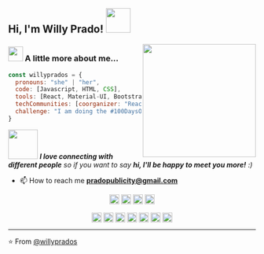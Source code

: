 <!-- ### Hi there 👋 -->

<h2> Hi, I'm Willy Prado! <img src="https://media.giphy.com/media/mGcNjsfWAjY5AEZNw6/giphy.gif" width="50"></h2>
<img align='right' src="https://media.giphy.com/media/dWxO36Jzd6bTSt5dIY/source.gif" width="230">

### <img src="https://media.giphy.com/media/PnPU4lNu6EJn7Yl8fz/source.gif" width="30"> A little more about me...  

```javascript
const willyprados = {
  pronouns: "she" | "her",
  code: [Javascript, HTML, CSS],
  tools: [React, Material-UI, Bootstrap, Firebase, Netlify],
  techCommunities: [coorganizer: "Reactlaconf"],
  challenge: "I am doing the #100DaysOfCode challenge focused on Javascript and React.js"
}
```

<img src="https://media.giphy.com/media/LnQjpWaON8nhr21vNW/giphy.gif" width="60"> <em><b>I love connecting with different people</b> so if you want to say <b>hi, I'll be happy to meet you more!</b> :)</em>


- 📫 How to reach me **pradopublicity@gmail.com**

<p align="center">
<img src="https://devicons.github.io/devicon/devicon.git/icons/react/react-original-wordmark.svg" alt="react" width="20" height="20"/>
<img src="https://devicons.github.io/devicon/devicon.git/icons/bootstrap/bootstrap-plain.svg" alt="bootstrap" width="20" height="20"/>
<img src="https://devicons.github.io/devicon/devicon.git/icons/html5/html5-original-wordmark.svg" alt="html5" width="20" height="20"/>
<img src="https://devicons.github.io/devicon/devicon.git/icons/javascript/javascript-original.svg" alt="javascript" width="20" height="20"/>
</p>

<p align="center">
<a href="https://codepen.io/willyprados" target="blank"><img align="center" src="https://cdn.jsdelivr.net/npm/simple-icons@3.0.1/icons/codepen.svg" alt="willyprados" height="20" width="20" /></a>
<a href="https://twitter.com/willyprados" target="blank"><img align="center" src="https://cdn.jsdelivr.net/npm/simple-icons@3.0.1/icons/twitter.svg" alt="willyprados" height="20" width="20" /></a>
<a href="https://linkedin.com/in/willyprados" target="blank"><img align="center" src="https://cdn.jsdelivr.net/npm/simple-icons@3.0.1/icons/linkedin.svg" alt="willyprados" height="20" width="20" /></a>
<a href="https://fb.com/willyprados" target="blank"><img align="center" src="https://cdn.jsdelivr.net/npm/simple-icons@3.0.1/icons/facebook.svg" alt="willyprados" height="20" width="20" /></a>
<a href="https://instagram.com/willyprados" target="blank"><img align="center" src="https://cdn.jsdelivr.net/npm/simple-icons@3.0.1/icons/instagram.svg" alt="willyprados" height="20" width="20" /></a>
<a href="https://www.behance.net/willyprados" target="blank"><img align="center" src="https://cdn.jsdelivr.net/npm/simple-icons@3.0.1/icons/behance.svg" alt="willyprados" height="20" width="20" /></a>
<a href="https://medium.com/willyprados" target="blank"><img align="center" src="https://cdn.jsdelivr.net/npm/simple-icons@3.0.1/icons/medium.svg" alt="willyprados" height="20" width="20" /></a>
</p>

---

⭐️ From [@willyprados](https://github.com/Thaiane)

































<!--
**willyprados/willyprados** is a ✨ _special_ ✨ repository because its `README.md` (this file) appears on your GitHub profile.

Here are some ideas to get you started:

- 🔭 I’m currently working on ...
- 🌱 I’m currently learning ...
- 👯 I’m looking to collaborate on ...
- 🤔 I’m looking for help with ...
- 💬 Ask me about ...
- 📫 How to reach me: ...
- 😄 Pronouns: ...
- ⚡ Fun fact: ...
-->
